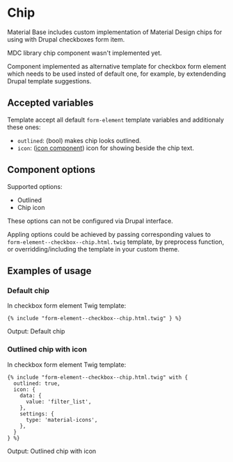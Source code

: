 Chip
====

Material Base includes custom implementation of Material Design chips for using with Drupal checkboxes form item.

MDC library chip component wasn't implemented yet.

Component implemented as alternative template for checkbox form element which needs to be used insted of default one, for example, by extendending Drupal template suggestions.

Accepted variables
------------------

Template accept all default `form-element` template variables and additionaly these ones:

- `outlined`: (bool) makes chip looks outlined.
- `icon`: ([icon component](/components/icon.md)) icon for showing beside the chip text.

Component options
-----------------

Supported options:

* Outlined
* Chip icon

These options can not be configured via Drupal interface.

Appling options could be achieved by passing corresponding values to `form-element--checkbox--chip.html.twig` template, by preprocess function, or overridding/including the template in your custom theme.

Examples of usage
-----------------

### Default chip

In checkbox form element Twig template:

~~~
{% include "form-element--checkbox--chip.html.twig" } %}
~~~

Output: Default chip

### Outlined chip with icon

In checkbox form element Twig template:

~~~
{% include "form-element--checkbox--chip.html.twig" with {
  outlined: true,
  icon: {
    data: {
      value: 'filter_list',
    },
    settings: {
      type: 'material-icons',
    },
  }
} %}
~~~

Output: Outlined chip with icon
